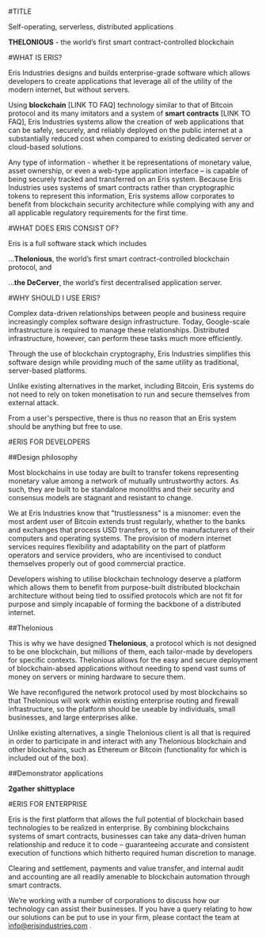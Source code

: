 #TITLE

Self-operating, serverless, distributed applications

**THELONIOUS** - the world’s first smart contract-controlled blockchain

#WHAT IS ERIS?

Eris Industries designs and builds enterprise-grade software which allows developers to create applications that leverage all of the utility of the modern internet, but without servers. 

Using **blockchain** [LINK TO FAQ] technology similar to that of Bitcoin protocol and its many imitators and a system of **smart contracts** [LINK TO FAQ], Eris Industries systems allow the creation of web applications that can be safely, securely, and reliably deployed on the public internet at a substantially reduced cost when compared to existing dedicated server or cloud-based solutions. 

Any type of information - whether it be representations of monetary value, asset ownership, or even a web-type application interface – is capable of being securely tracked and transferred on an Eris system. Because Eris Industries uses systems of smart contracts rather than cryptographic tokens to represent this information, Eris systems allow corporates to benefit from blockchain security architecture while complying with any and all applicable regulatory requirements for the first time. 

#WHAT DOES ERIS CONSIST OF?

Eris is a full software stack which includes

...**Thelonious**, the world’s first smart contract-controlled blockchain protocol, and 

...**the DeCerver**, the world’s first decentralised application server. 

#WHY SHOULD I USE ERIS?

Complex data-driven relationships between people and business require increasingly complex software design infrastructure. Today, Google-scale infrastructure is required to manage these relationships. Distributed infrastructure, however, can perform these tasks much more efficiently. 

Through the use of blockchain cryptography, Eris Industries simplifies this software design while providing much of the same utility as traditional, server-based platforms.

Unlike existing alternatives in the market, including Bitcoin, Eris systems do not need to rely on token monetisation to run and secure themselves from external attack. 

From a user's perspective, there is thus no reason that an Eris system should be anything but free to use. 

#ERIS FOR DEVELOPERS

##Design philosophy

Most blockchains in use today are built to transfer tokens representing monetary value among a network of mutually untrustworthy actors. As such, they are built to be standalone monoliths and their security and consensus models are stagnant and resistant to change. 

We at Eris Industries know that "trustlessness" is a misnomer: even the most ardent user of Bitcoin extends trust regularly, whether to the banks and exchanges that process USD transfers, or to the manufacturers of their computers and operating systems. The provision of modern internet services requires flexibility and adaptability on the part of platform operators and service providers, who are incentivised to conduct themselves properly out of good commercial practice. 

Developers wishing to utilise blockchain technology deserve a platform which allows them to benefit from purpose-built distributed blockchain architecture without being tied to ossified protocols which are not fit for purpose and simply incapable of forming the backbone of a distributed internet. 

##Thelonious

This is why we have designed **Thelonious**, a protocol which is not designed to be one blockchain, but millions of them, each tailor-made by developers for specific contexts. Thelonious allows for the easy and secure deployment of blockchain-absed applications without needing to spend vast sums of money on servers or mining hardware to secure them. 

We have reconfigured the network protocol used by most blockchains so that Thelonious will work within existing enterprise routing and firewall infrastructure, so the platform should be useable by individuals, small businesses, and large enterprises alike. 

Unlike existing alternatives, a single Thelonious client is all that is required in order to participate in and interact with any Thelonious blockchain and other blockchains, such as Ethereum or Bitcoin (functionality for which is included out of the box). 

##Demonstrator applications

**2gather**
**shittyplace**

#ERIS FOR ENTERPRISE

Eris is the first platform that allows the full potential of blockchain based technologies to be realized in enterprise. By combining blockchains systems of smart contracts, businesses can take any data-driven human relationship and reduce it to code – guaranteeing accurate and consistent execution of functions which hitherto required human discretion to manage. 

Clearing and settlement, payments and value transfer, and internal audit and accounting are all readily amenable to blockchain automation through smart contracts. 

We’re working with a number of corporations to discuss how our technology can assist their businesses. If you have a query relating to how our solutions can be put to use in your firm, please contact the team at info@erisindustries.com . 

